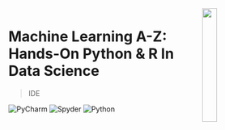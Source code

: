 <img src="https://www.softgozar.com/Image/Softwares/Thumbnail/Udemy_Machine_Learning_A-Z_Hands-On_Python_and_R_In_Data_Science_SoftGozar.com.png" align="right" width="24%"/>

# Machine Learning A-Z: Hands-On Python & R In Data Science

> IDE

![PyCharm](https://img.shields.io/badge/PyCharm-2019.2.3%20(Professional%20Edition)-brightgreen)
![Spyder](https://img.shields.io/badge/Spyder-3.3.6-red)
![Python](https://img.shields.io/badge/Python-3.7.5-blue)

